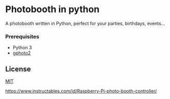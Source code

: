 # Photobooth in python
A photobooth written in Python, perfect for your parties, birthdays, events...

### Prerequisites
- Python 3
- [gphoto2](https://github.com/gphoto/gphoto2)

## License
[MIT](https://choosealicense.com/licenses/mit/)

https://www.instructables.com/id/Raspberry-Pi-photo-booth-controller/